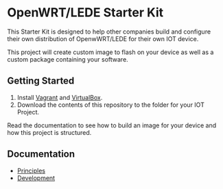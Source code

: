 # OpenWRT/LEDE Starter Kit

This Starter Kit is designed to help other companies build and configure their own distribution of OpenwWRT/LEDE for their own IOT device.

This project will create custom image to flash on your device as well as a custom
package containing your software.

## Getting Started

1. Install [Vagrant](vagrantup.com) and [VirtualBox](virtualbox.org). 
2. Download the contents of this repository to the folder for your IOT Project.

Read the documentation to see how to build an image for your device and how this
project is structured.

## Documentation

- [Principles](docs/principles.md)
- [Development](docs/development.md)
